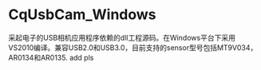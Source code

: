 ﻿# CqUsbCam_Windows
采起电子的USB相机应用程序依赖的dll工程源码。在Windows平台下采用VS2010编译。兼容USB2.0和USB3.0，目前支持的sensor型号包括MT9V034，AR0134和AR0135.
add pls

